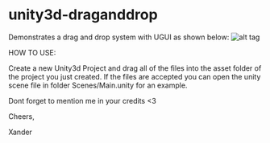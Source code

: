 # unity3d-draganddrop
Demonstrates a drag and drop system with UGUI as shown below:
![alt tag](https://cloud.githubusercontent.com/assets/9315769/19311991/db7849c2-9090-11e6-980f-8a1b28ab0fcb.gif)

HOW TO USE:

Create a new Unity3d Project and drag all of the files into the asset folder of the project you just created.
If the files are accepted you can open the unity scene file in folder Scenes/Main.unity for an example.

Dont forget to mention me in your credits <3

Cheers,

Xander
